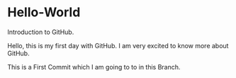 # Hello-World
Introduction to GitHub.

Hello, this is my first day with GitHub. I am very excited to know more about GitHub.

This is a First Commit which I am going to to in this Branch.
